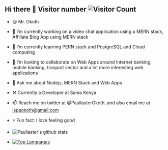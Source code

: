 ## Hi there 👋 Visitor number  ![Visitor Count](https://profile-counter.glitch.me/paullaster/count.svg)

<!--
**paullaster/paullaster** is a ✨ _special_ ✨ repository because its `README.md` (this file) appears on your GitHub profile.

Here are some ideas to get you started:
-->
- 😃 Mr. Okoth
- 🔭 I’m currently working on a video chat application using a MERN stack, Affiliate Blog App using MERN stack
- 🌱 I’m currently learning PERN stack and PostgreSQL and Cloud computing
- 👯 I’m looking to collaborate on  Web Apps around Internet banking, mobile banking, tranport sector and a lot more interesting web applications
- 💬 Ask me about Nodejs, MERN Stack and Web Apps
- ⚒️ Currently a Developer at Sama Kenya
- 📫 Reach me on twitter at @PaullasterOkoth, and also email me at ispaokoth@gmail.com
- ⚡ Fun fact: I love feeling good
 
 - ![Paullaster's github stats](https://github-readme-stats.vercel.app/api?username=paullaster&show_icons=true&theme=radical)
 
 - [![Top Languages](https://github-readme-stats.vercel.app/api/top-langs/?username=paullaster&layout=compact)](https://github.com/paullaster/github-readme-stats)
